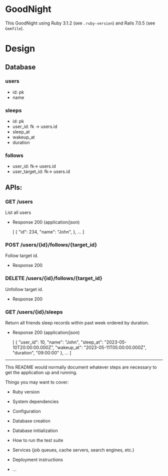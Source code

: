 # GoodNight

This GoodNight using Ruby 3.1.2 (see `.ruby-version`) and Rails 7.0.5 (see `Gemfile`).

# Design


## Database

### users

+ id: pk
+ name

### sleeps

+ id: pk
+ user_id: fk -> users.id
+ sleep_at
+ wakeup_at
+ duration

### follows

+ user_id: fk-> users.id
+ user_target_id: fk-> users.id

## APIs:

### GET /users

List all users

+ Response 200 (application/json)

    [
        {
            "id": 234,
            "name": "John",
        },
        ...
    ]

### POST /users/{id}/follows/{target_id}

Follow target id.

+ Response 200

### DELETE /users/{id}/follows/{target_id}

Unfollow target id.

+ Response 200

### GET /users/{id}/sleeps

Return all friends sleep records within past week ordered by duration.

+ Response 200 (application/json)

    [
        {
            "user_id": 10,
            "name": "John",
            "sleep_at": "2023-05-10T20:00:00.000Z",
            "wakeup_at": "2023-05-11T05:00:00.000Z",
            "duration", "09:00:00"
        },
        ...
    ]

---

This README would normally document whatever steps are necessary to get the
application up and running.

Things you may want to cover:

* Ruby version

* System dependencies

* Configuration

* Database creation

* Database initialization

* How to run the test suite

* Services (job queues, cache servers, search engines, etc.)

* Deployment instructions

* ...
